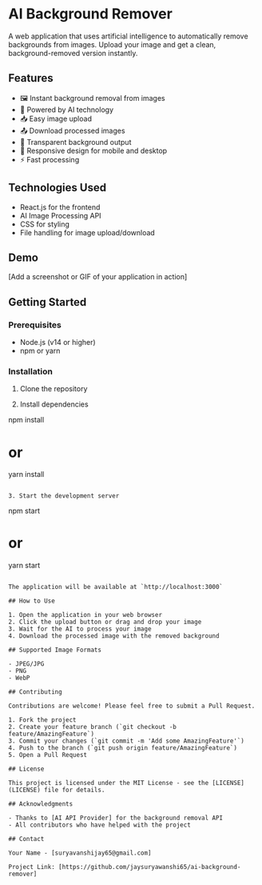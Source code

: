 # AI Background Remover

A web application that uses artificial intelligence to automatically remove backgrounds from images. Upload your image and get a clean, background-removed version instantly.

## Features

- 🖼️ Instant background removal from images
- 🤖 Powered by AI technology
- 📥 Easy image upload
- 📤 Download processed images
- 🎨 Transparent background output
- 📱 Responsive design for mobile and desktop
- ⚡ Fast processing

## Technologies Used

- React.js for the frontend
- AI Image Processing API
- CSS for styling
- File handling for image upload/download

## Demo

[Add a screenshot or GIF of your application in action]

## Getting Started

### Prerequisites

- Node.js (v14 or higher)
- npm or yarn

### Installation

1. Clone the repository 

2. Install dependencies

npm install
# or
yarn install
```

3. Start the development server
```

npm start
# or
yarn start
```

The application will be available at `http://localhost:3000`

## How to Use

1. Open the application in your web browser
2. Click the upload button or drag and drop your image
3. Wait for the AI to process your image
4. Download the processed image with the removed background

## Supported Image Formats

- JPEG/JPG
- PNG
- WebP

## Contributing

Contributions are welcome! Please feel free to submit a Pull Request.

1. Fork the project
2. Create your feature branch (`git checkout -b feature/AmazingFeature`)
3. Commit your changes (`git commit -m 'Add some AmazingFeature'`)
4. Push to the branch (`git push origin feature/AmazingFeature`)
5. Open a Pull Request

## License

This project is licensed under the MIT License - see the [LICENSE](LICENSE) file for details.

## Acknowledgments

- Thanks to [AI API Provider] for the background removal API
- All contributors who have helped with the project

## Contact

Your Name - [suryavanshijay65@gmail.com]

Project Link: [https://github.com/jaysuryawanshi65/ai-background-remover]
